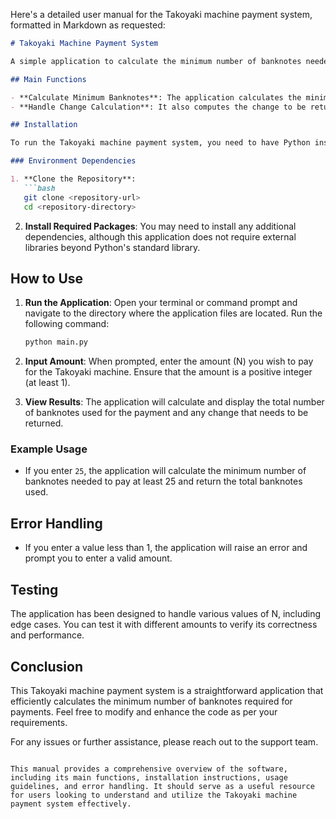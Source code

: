 Here's a detailed user manual for the Takoyaki machine payment system, formatted in Markdown as requested:

```markdown
# Takoyaki Machine Payment System

A simple application to calculate the minimum number of banknotes needed to pay for a Takoyaki machine using available banknote denominations.

## Main Functions

- **Calculate Minimum Banknotes**: The application calculates the minimum number of banknotes required to pay at least a specified amount (N) using banknotes that are powers of 10 (from 10^0 to 10^100).
- **Handle Change Calculation**: It also computes the change to be returned and determines the minimum number of banknotes needed for that change.

## Installation

To run the Takoyaki machine payment system, you need to have Python installed on your machine. You can download Python from [python.org](https://www.python.org/downloads/).

### Environment Dependencies

1. **Clone the Repository**: 
   ```bash
   git clone <repository-url>
   cd <repository-directory>
   ```

2. **Install Required Packages**: 
   You may need to install any additional dependencies, although this application does not require external libraries beyond Python's standard library.

## How to Use

1. **Run the Application**: 
   Open your terminal or command prompt and navigate to the directory where the application files are located. Run the following command:
   ```bash
   python main.py
   ```

2. **Input Amount**: 
   When prompted, enter the amount (N) you wish to pay for the Takoyaki machine. Ensure that the amount is a positive integer (at least 1).

3. **View Results**: 
   The application will calculate and display the total number of banknotes used for the payment and any change that needs to be returned.

### Example Usage

- If you enter `25`, the application will calculate the minimum number of banknotes needed to pay at least 25 and return the total banknotes used.

## Error Handling

- If you enter a value less than 1, the application will raise an error and prompt you to enter a valid amount.

## Testing

The application has been designed to handle various values of N, including edge cases. You can test it with different amounts to verify its correctness and performance.

## Conclusion

This Takoyaki machine payment system is a straightforward application that efficiently calculates the minimum number of banknotes required for payments. Feel free to modify and enhance the code as per your requirements.

For any issues or further assistance, please reach out to the support team.
```

This manual provides a comprehensive overview of the software, including its main functions, installation instructions, usage guidelines, and error handling. It should serve as a useful resource for users looking to understand and utilize the Takoyaki machine payment system effectively.
